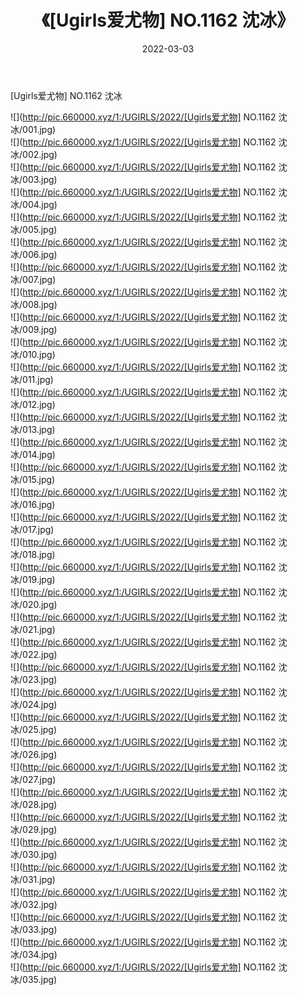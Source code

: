 ﻿---
layout: post
title:  《[Ugirls爱尤物] NO.1162 沈冰》
date:   2022-03-03
img: http://pic.660000.xyz/1:/UGIRLS/2022/[Ugirls爱尤物] NO.1162 沈冰/000.jpg
categories: [美女, 清纯, 唯美]
---

[Ugirls爱尤物] NO.1162 沈冰

 ![](http://pic.660000.xyz/1:/UGIRLS/2022/[Ugirls爱尤物] NO.1162 沈冰/001.jpg) <br>![](http://pic.660000.xyz/1:/UGIRLS/2022/[Ugirls爱尤物] NO.1162 沈冰/002.jpg) <br>![](http://pic.660000.xyz/1:/UGIRLS/2022/[Ugirls爱尤物] NO.1162 沈冰/003.jpg) <br>![](http://pic.660000.xyz/1:/UGIRLS/2022/[Ugirls爱尤物] NO.1162 沈冰/004.jpg) <br>![](http://pic.660000.xyz/1:/UGIRLS/2022/[Ugirls爱尤物] NO.1162 沈冰/005.jpg) <br>![](http://pic.660000.xyz/1:/UGIRLS/2022/[Ugirls爱尤物] NO.1162 沈冰/006.jpg) <br>![](http://pic.660000.xyz/1:/UGIRLS/2022/[Ugirls爱尤物] NO.1162 沈冰/007.jpg) <br>![](http://pic.660000.xyz/1:/UGIRLS/2022/[Ugirls爱尤物] NO.1162 沈冰/008.jpg) <br>![](http://pic.660000.xyz/1:/UGIRLS/2022/[Ugirls爱尤物] NO.1162 沈冰/009.jpg) <br>![](http://pic.660000.xyz/1:/UGIRLS/2022/[Ugirls爱尤物] NO.1162 沈冰/010.jpg) <br>![](http://pic.660000.xyz/1:/UGIRLS/2022/[Ugirls爱尤物] NO.1162 沈冰/011.jpg) <br>![](http://pic.660000.xyz/1:/UGIRLS/2022/[Ugirls爱尤物] NO.1162 沈冰/012.jpg) <br>![](http://pic.660000.xyz/1:/UGIRLS/2022/[Ugirls爱尤物] NO.1162 沈冰/013.jpg) <br>![](http://pic.660000.xyz/1:/UGIRLS/2022/[Ugirls爱尤物] NO.1162 沈冰/014.jpg) <br>![](http://pic.660000.xyz/1:/UGIRLS/2022/[Ugirls爱尤物] NO.1162 沈冰/015.jpg) <br>![](http://pic.660000.xyz/1:/UGIRLS/2022/[Ugirls爱尤物] NO.1162 沈冰/016.jpg) <br>![](http://pic.660000.xyz/1:/UGIRLS/2022/[Ugirls爱尤物] NO.1162 沈冰/017.jpg) <br>![](http://pic.660000.xyz/1:/UGIRLS/2022/[Ugirls爱尤物] NO.1162 沈冰/018.jpg) <br>![](http://pic.660000.xyz/1:/UGIRLS/2022/[Ugirls爱尤物] NO.1162 沈冰/019.jpg) <br>![](http://pic.660000.xyz/1:/UGIRLS/2022/[Ugirls爱尤物] NO.1162 沈冰/020.jpg) <br>![](http://pic.660000.xyz/1:/UGIRLS/2022/[Ugirls爱尤物] NO.1162 沈冰/021.jpg) <br>![](http://pic.660000.xyz/1:/UGIRLS/2022/[Ugirls爱尤物] NO.1162 沈冰/022.jpg) <br>![](http://pic.660000.xyz/1:/UGIRLS/2022/[Ugirls爱尤物] NO.1162 沈冰/023.jpg) <br>![](http://pic.660000.xyz/1:/UGIRLS/2022/[Ugirls爱尤物] NO.1162 沈冰/024.jpg) <br>![](http://pic.660000.xyz/1:/UGIRLS/2022/[Ugirls爱尤物] NO.1162 沈冰/025.jpg) <br>![](http://pic.660000.xyz/1:/UGIRLS/2022/[Ugirls爱尤物] NO.1162 沈冰/026.jpg) <br>![](http://pic.660000.xyz/1:/UGIRLS/2022/[Ugirls爱尤物] NO.1162 沈冰/027.jpg) <br>![](http://pic.660000.xyz/1:/UGIRLS/2022/[Ugirls爱尤物] NO.1162 沈冰/028.jpg) <br>![](http://pic.660000.xyz/1:/UGIRLS/2022/[Ugirls爱尤物] NO.1162 沈冰/029.jpg) <br>![](http://pic.660000.xyz/1:/UGIRLS/2022/[Ugirls爱尤物] NO.1162 沈冰/030.jpg) <br>![](http://pic.660000.xyz/1:/UGIRLS/2022/[Ugirls爱尤物] NO.1162 沈冰/031.jpg) <br>![](http://pic.660000.xyz/1:/UGIRLS/2022/[Ugirls爱尤物] NO.1162 沈冰/032.jpg) <br>![](http://pic.660000.xyz/1:/UGIRLS/2022/[Ugirls爱尤物] NO.1162 沈冰/033.jpg) <br>![](http://pic.660000.xyz/1:/UGIRLS/2022/[Ugirls爱尤物] NO.1162 沈冰/034.jpg) <br>![](http://pic.660000.xyz/1:/UGIRLS/2022/[Ugirls爱尤物] NO.1162 沈冰/035.jpg) <br>